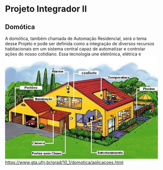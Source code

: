  # Projeto Integrador II
## Domótica
A domótica, também chamada de Automação Residencial, será o tema desse Projeto e pode ser definida como a integração de diversos recursos habitacionais em um sistema central capaz de automatizar e controlar ações do nosso cotidiano. Essa tecnologia une eletrônica, elétrica e 
![Domótica](./Imagens/domotica.PNG)
https://www.gta.ufrj.br/grad/10_1/domotica/aplicacoes.html
